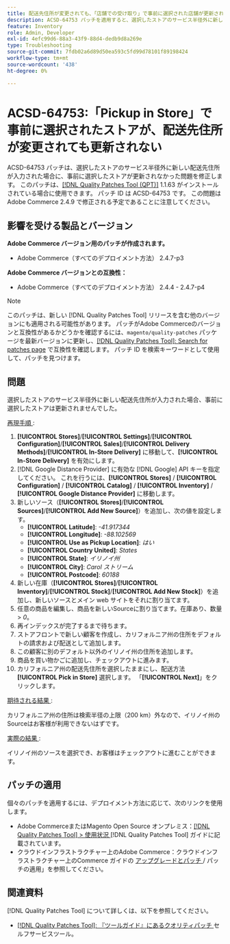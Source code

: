 ```yaml
---
title: 配送先住所が変更されても、「店舗での受け取り」で事前に選択された店舗が更新されない
description: ACSD-64753 パッチを適用すると、選択したストアのサービス半径外に新しい配送先住所が入力された場合に、事前に選択したストアが更新されなかったAdobe Commerceの問題を修正できます。
feature: Inventory
role: Admin, Developer
exl-id: 4efc99d6-88a3-43f9-88d4-dedb9d8a269e
type: Troubleshooting
source-git-commit: 7fdb02a6d89d50ea593c5fd99d78101f89198424
workflow-type: tm+mt
source-wordcount: '438'
ht-degree: 0%

---
```


# ACSD-64753:「Pickup in Store」で事前に選択されたストアが、配送先住所が変更されても更新されない

ACSD-64753 パッチは、選択したストアのサービス半径外に新しい配送先住所が入力された場合に、事前に選択したストアが更新されなかった問題を修正します。 このパッチは、[[!DNL Quality Patches Tool (QPT)]](/help/tools/quality-patches-tool/quality-patches-tool-to-self-serve-quality-patches.md) 1.1.63 がインストールされている場合に使用できます。 パッチ ID は ACSD-64753 です。 この問題はAdobe Commerce 2.4.9 で修正される予定であることに注意してください。

## 影響を受ける製品とバージョン

**Adobe Commerce バージョン用のパッチが作成されます。**

* Adobe Commerce（すべてのデプロイメント方法） 2.4.7-p3

**Adobe Commerce バージョンとの互換性：**

* Adobe Commerce（すべてのデプロイメント方法） 2.4.4 - 2.4.7-p4

>[!NOTE]
>
>このパッチは、新しい [!DNL Quality Patches Tool] リリースを含む他のバージョンにも適用される可能性があります。 パッチがAdobe Commerceのバージョンと互換性があるかどうかを確認するには、`magento/quality-patches` パッケージを最新バージョンに更新し、[[!DNL Quality Patches Tool]: Search for patches page](https://experienceleague.adobe.com/tools/commerce-quality-patches/index.html) で互換性を確認します。 パッチ ID を検索キーワードとして使用して、パッチを見つけます。

## 問題

選択したストアのサービス半径外に新しい配送先住所が入力された場合、事前に選択したストアは更新されませんでした。

<u> 再現手順 </u>:

1. **[!UICONTROL Stores]**/**[!UICONTROL Settings]**/**[!UICONTROL Configuration]**/**[!UICONTROL Sales]**/**[!UICONTROL Delivery Methods]**/**[!UICONTROL In-Store Delivery]** に移動して、**[!UICONTROL In-Store Delivery]** を有効にします。
1. [!DNL Google Distance Provider] に有効な [!DNL Google] API キーを指定してください。 これを行うには、**[!UICONTROL Stores]** / **[!UICONTROL Configuration]** / **[!UICONTROL Catalog]** / **[!UICONTROL Inventory]** / **[!UICONTROL Google Distance Provider]** に移動します。
1. 新しいソース（**[!UICONTROL Stores]**/**[!UICONTROL Sources]**/**[!UICONTROL Add New Source]**）を追加し、次の値を設定します。
   * **[!UICONTROL Latitude]**: *-41.917344*
   * **[!UICONTROL Longitude]**: *-88.102569*
   * **[!UICONTROL Use as Pickup Location]**: *はい*
   * **[!UICONTROL Country United]**: *States*
   * **[!UICONTROL State]**: *イリノイ州*
   * **[!UICONTROL City]**: *Carol ストリーム*
   * **[!UICONTROL Postcode]**: *60188*
1. 新しい在庫（**[!UICONTROL Stores]**/**[!UICONTROL Inventory]**/**[!UICONTROL Stock]**/**[!UICONTROL Add New Stock]**）を追加し、新しいソースとメイン web サイトをそれに割り当てます。
1. 任意の商品を編集し、商品を新しいSourceに割り当てます。在庫あり、数量 > *0*。
1. 再インデックスが完了するまで待ちます。
1. ストアフロントで新しい顧客を作成し、カリフォルニア州の住所をデフォルトの請求および配送として追加します。
1. この顧客に別のデフォルト以外のイリノイ州の住所を追加します。
1. 商品を買い物かごに追加し、チェックアウトに進みます。
1. カリフォルニア州の配送先住所を選択したままにし、配送方法 **[!UICONTROL Pick in Store]** 選択します。 「**[!UICONTROL Next]**」をクリックします。

<u> 期待される結果 </u>:

カリフォルニア州の住所は検索半径の上限（200 km）外なので、イリノイ州のSourceはお客様が利用できないはずです。

<u> 実際の結果 </u>:

イリノイ州のソースを選択でき、お客様はチェックアウトに進むことができます。

## パッチの適用

個々のパッチを適用するには、デプロイメント方法に応じて、次のリンクを使用します。

* Adobe CommerceまたはMagento Open Source オンプレミス：[[!DNL Quality Patches Tool] > 使用状況 ](/help/tools/quality-patches-tool/usage.md) [!DNL Quality Patches Tool] ガイドに記載されています。
* クラウドインフラストラクチャー上のAdobe Commerce：クラウドインフラストラクチャー上のCommerce ガイドの [ アップグレードとパッチ ](https://experienceleague.adobe.com/docs/commerce-cloud-service/user-guide/develop/upgrade/apply-patches.html)/ パッチの適用」を参照してください。

## 関連資料

[!DNL Quality Patches Tool] について詳しくは、以下を参照してください。

* [[!DNL Quality Patches Tool]: 『ツールガイド』にあるクオリティパッチ ](/help/tools/quality-patches-tool/quality-patches-tool-to-self-serve-quality-patches.md) セルフサービスツール。
